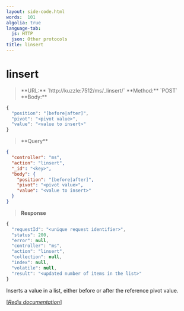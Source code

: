 ```yaml
---
layout: side-code.html
words:  101
algolia: true
language-tab:
  js: HTTP
  json: Other protocols
title: linsert
---
```


# linsert



<blockquote class="js">
<p>
**URL:** `http://kuzzle:7512/ms/_linsert/<key>`  
**Method:** `POST`  
**Body:**
</p>
</blockquote>


```js
{
  "position": "[before|after]",
  "pivot": "<pivot value>",
  "value": "<value to insert>"
}
```



<blockquote class="json">
<p>
**Query**
</p>
</blockquote>


```json
{
  "controller": "ms",
  "action": "linsert",
  "_id": "<key>",
  "body": {
    "position": "[before|after]",
    "pivot": "<pivot value>",
    "value": "<value to insert>"
  }
}
```

>**Response**

```javascript
{
  "requestId": "<unique request identifier>",
  "status": 200,
  "error": null,
  "controller": "ms",
  "action": "linsert",
  "collection": null,
  "index": null,
  "volatile": null,
  "result": "<updated number of items in the list>"
}
```

Inserts a value in a list, either before or after the reference pivot value.

[[_Redis documentation_]](https://redis.io/commands/linsert)
